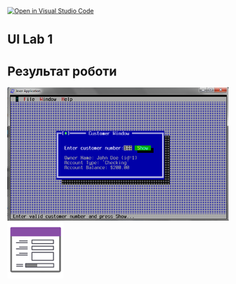 [![Open in Visual Studio Code](https://classroom.github.com/assets/open-in-vscode-c66648af7eb3fe8bc4f294546bfd86ef473780cde1dea487d3c4ff354943c9ae.svg)](https://classroom.github.com/online_ide?assignment_repo_id=7971211&assignment_repo_type=AssignmentRepo)
# UI Lab 1
# Результат роботи
![](https://github.com/ppc-ntu-khpi/tui-1-EgorKopyl/blob/master/Lab%201%20-TUI/Screenshot_16.png)
![](gui-icon.png)
